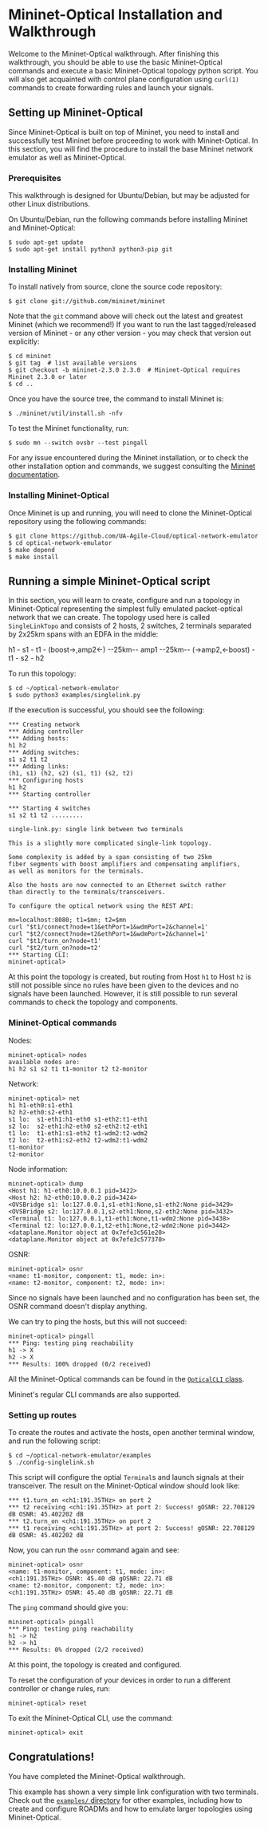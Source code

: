 # Mininet-Optical Installation and Walkthrough

Welcome to the Mininet-Optical walkthrough. After finishing this walkthrough, you should be able
to use the basic Mininet-Optical commands and execute a basic Mininet-Optical topology
python script. You will also get acquainted with control plane configuration using `curl(1)`
commands to create forwarding rules and launch your signals.

## Setting up Mininet-Optical

Since Mininet-Optical is built on top of Mininet, you need to install and successfully test
Mininet before proceeding to work with Mininet-Optical. In this section, you will find the
procedure to install the base Mininet network emulator as well as Mininet-Optical.

### Prerequisites

This walkthrough is designed for Ubuntu/Debian, but may be adjusted for other Linux distributions.

On Ubuntu/Debian, run the following commands before installing Mininet and Mininet-Optical:

    $ sudo apt-get update
    $ sudo apt-get install python3 python3-pip git

### Installing Mininet

To install natively from source, clone the source code repository:

    $ git clone git://github.com/mininet/mininet

Note that the `git` command above will check out the latest and greatest Mininet (which we
recommend!) If you want to run the last tagged/released version of Mininet - or any other
version - you may check that version out explicitly:

    $ cd mininet
    $ git tag  # list available versions
    $ git checkout -b mininet-2.3.0 2.3.0  # Mininet-Optical requires Mininet 2.3.0 or later
    $ cd ..

Once you have the source tree, the command to install Mininet is:

    $ ./mininet/util/install.sh -nfv

To test the Mininet functionality, run:

    $ sudo mn --switch ovsbr --test pingall

For any issue encountered during the Mininet installation, or to check
the other installation option and commands, we suggest consulting the
[Mininet documentation](http://mininet.org/).

### Installing Mininet-Optical

Once Mininet is up and running, you will need to clone the
Mininet-Optical repository using the following commands:

    $ git clone https://github.com/UA-Agile-Cloud/optical-network-emulator
    $ cd optical-network-emulator
    $ make depend
    $ make install

## Running a simple Mininet-Optical script

In this section, you will learn to create, configure and run a
topology in Mininet-Optical representing the simplest fully emulated
packet-optical network that we can create. The topology used here is
called `SingleLinkTopo` and consists of 2 hosts, 2 switches, 2
terminals separated by 2x25km spans with an EDFA in the middle:

h1 - s1 - t1 - (boost->,amp2<-) --25km-- amp1 --25km-- (->amp2,<-boost) - t1 - s2 - h2

To run this topology:

    $ cd ~/optical-network-emulator
    $ sudo python3 examples/singlelink.py

If the execution is successful, you should see the following:

```
*** Creating network
*** Adding controller
*** Adding hosts:
h1 h2
*** Adding switches:
s1 s2 t1 t2
*** Adding links:
(h1, s1) (h2, s2) (s1, t1) (s2, t2)
*** Configuring hosts
h1 h2
*** Starting controller

*** Starting 4 switches
s1 s2 t1 t2 .........

single-link.py: single link between two terminals

This is a slightly more complicated single-link topology.

Some complexity is added by a span consisting of two 25km
fiber segments with boost amplifiers and compensating amplifiers,
as well as monitors for the terminals.

Also the hosts are now connected to an Ethernet switch rather
than directly to the terminals/transceivers.

To configure the optical network using the REST API:

mn=localhost:8080; t1=$mn; t2=$mn
curl "$t1/connect?node=t1&ethPort=1&wdmPort=2&channel=1'
curl "$t2/connect?node=t2&ethPort=1&wdmPort=2&channel=1'
curl "$t1/turn_on?node=t1'
curl "$t2/turn_on?node=t2'
*** Starting CLI:
mininet-optical>
```

At this point the topology is created, but routing from Host `h1`
to Host `h2` is still not possible since no rules have been given to the
devices and no signals have been launched.  However, it is still
possible to run several commands to check the topology and components.

### Mininet-Optical commands

Nodes:
```
mininet-optical> nodes
available nodes are:
h1 h2 s1 s2 t1 t1-monitor t2 t2-monitor
```

Network:
```
mininet-optical> net
h1 h1-eth0:s1-eth1
h2 h2-eth0:s2-eth1
s1 lo:  s1-eth1:h1-eth0 s1-eth2:t1-eth1
s2 lo:  s2-eth1:h2-eth0 s2-eth2:t2-eth1
t1 lo:  t1-eth1:s1-eth2 t1-wdm2:t2-wdm2
t2 lo:  t2-eth1:s2-eth2 t2-wdm2:t1-wdm2
t1-monitor
t2-monitor
```

Node information:
```
mininet-optical> dump
<Host h1: h1-eth0:10.0.0.1 pid=3422>
<Host h2: h2-eth0:10.0.0.2 pid=3424>
<OVSBridge s1: lo:127.0.0.1,s1-eth1:None,s1-eth2:None pid=3429>
<OVSBridge s2: lo:127.0.0.1,s2-eth1:None,s2-eth2:None pid=3432>
<Terminal t1: lo:127.0.0.1,t1-eth1:None,t1-wdm2:None pid=3438>
<Terminal t2: lo:127.0.0.1,t2-eth1:None,t2-wdm2:None pid=3442>
<dataplane.Monitor object at 0x7efe3c561e20>
<dataplane.Monitor object at 0x7efe3c577370>
```

OSNR:
```
mininet-optical> osnr
<name: t1-monitor, component: t1, mode: in>:
<name: t2-monitor, component: t2, mode: in>:
```

Since no signals have been launched and no configuration has been set, the OSNR command doesn't display
anything.

We can try to ping the hosts, but this will not succeed:

```
mininet-optical> pingall
*** Ping: testing ping reachability
h1 -> X
h2 -> X
*** Results: 100% dropped (0/2 received)
```

All the Mininet-Optical commands can be found in the [`OpticalCLI` class][1].

Mininet's regular CLI commands are also supported.

### Setting up routes

To create the routes and activate the hosts, open another terminal window, and run the following
script:

    $ cd ~/optical-network-emulator/examples
    $ ./config-singlelink.sh

This script will configure the optial `Terminal`s and launch signals at their transceiver.
The result on the Mininet-Optical window should look like:

```
*** t1.turn_on <ch1:191.35THz> on port 2
*** t2 receiving <ch1:191.35THz> at port 2: Success! gOSNR: 22.708129 dB OSNR: 45.402202 dB
*** t2.turn_on <ch1:191.35THz> on port 2
*** t1 receiving <ch1:191.35THz> at port 2: Success! gOSNR: 22.708129 dB OSNR: 45.402202 dB
```
Now, you can run the `osnr` command again and see:

```
mininet-optical> osnr
<name: t1-monitor, component: t1, mode: in>:
<ch1:191.35THz> OSNR: 45.40 dB gOSNR: 22.71 dB
<name: t2-monitor, component: t2, mode: in>:
<ch1:191.35THz> OSNR: 45.40 dB gOSNR: 22.71 dB
```
The `ping` command should give you:

```
mininet-optical> pingall
*** Ping: testing ping reachability
h1 -> h2
h2 -> h1
*** Results: 0% dropped (2/2 received)
```

At this point, the topology is created and configured.

To reset the configuration of your devices in order to run a different controller or change rules, run:

    mininet-optical> reset

To exit the Mininet-Optical CLI, use the command:

    mininet-optical> exit

## Congratulations!

You have completed the Mininet-Optical walkthrough.

This example has shown a very simple link configuration with two
terminals. Check out the [`examples/` directory][2] for other
examples, including how to create and configure ROADMs and how to
emulate larger topologies using Mininet-Optical.


[1]: https://github.com/UA-Agile-Cloud/optical-network-emulator/tree/master/mnoptical/ofcdemo/demolib.py#L35
[2]: https://github.com/UA-Agile-Cloud/optical-network-emulator/tree/master/mnoptical/examples
